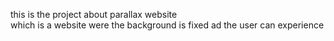 this is the project about parallax website
<br>
which is a website were the background is fixed ad the user can experience
